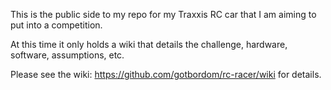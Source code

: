 This is the public side to my repo for my Traxxis RC car that I am aiming to put into a competition.

At this time it only holds a wiki that details the challenge, hardware, software, assumptions, etc.

Please see the wiki: https://github.com/gotbordom/rc-racer/wiki for details.

